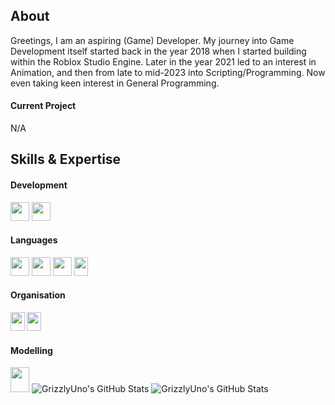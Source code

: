 ## About


Greetings, 
I am an aspiring (Game) Developer. 
My journey into Game Development itself started back in the year 2018 when I started building within the Roblox Studio Engine.
Later in the year 2021 led to an interest in Animation, and then from late to mid-2023 into Scripting/Programming.
Now even taking keen interest in General Programming.

#### Current Project
N/A



## Skills & Expertise
#### Development

<img src="https://github.com/GrizzlyUno/GrizzlyUno/assets/122688392/c1754d55-713c-4f73-a2de-697165d67afb" width="30" height="30"> <img src="https://github.com/GrizzlyUno/GrizzlyUno/assets/122688392/4babab7d-df68-46a2-9d3c-db0d78326340" width="30" height="30">
#### Languages
<img src="https://github.com/GrizzlyUno/GrizzlyUno/assets/122688392/0590165e-fc65-49bb-a7eb-54bc28a4f574" width="30" height="30">  <img src="https://github.com/GrizzlyUno/GrizzlyUno/assets/122688392/4fbbe295-2779-43ad-85c1-69289a871b2c" width="30" height="30"> <img src="https://github.com/user-attachments/assets/1edfa129-f79a-4b26-8a66-8aef64e5ad2d" width="30" height="30"> <img src="https://github.com/user-attachments/assets/8b885e11-cff2-482b-9d85-bc7390ddaa60" width="22.5" height="30">
#### Organisation
<img src="https://github.com/GrizzlyUno/GrizzlyUno/assets/122688392/526c15f0-06b2-4f71-8a95-0d75db8541f8" width="22.5" height="30"> <img src="https://github.com/GrizzlyUno/GrizzlyUno/assets/122688392/4a61113d-9b74-4078-9bdc-4eb4b1e61a4e" width="22.5" height="30">
#### Modelling
<img src="https://github.com/GrizzlyUno/GrizzlyUno/assets/122688392/f767d845-769f-4aab-b069-716b28b48d6c" width="30" height="40"> 

<img src="https://github-readme-stats.vercel.app/api/top-langs/?username=GrizzlyUno&theme=dark&show_icons=true&hide_border=true&layout=compact" alt="GrizzlyUno's GitHub Stats" />
<img src="https://github-readme-stats.vercel.app/api?username=GrizzlyUno&theme=dark&show_icons=true&hide_border=true&count_private=true" alt="GrizzlyUno's GitHub Stats" />
